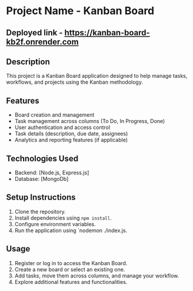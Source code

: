 # Project Name - Kanban Board

## Deployed link - https://kanban-board-kb2f.onrender.com

## Description
This project is a Kanban Board application designed to help manage tasks, workflows, and projects using the Kanban methodology.

## Features
- Board creation and management
- Task management across columns (To Do, In Progress, Done)
- User authentication and access control
- Task details (description, due date, assignees)
- Analytics and reporting features (if applicable)

## Technologies Used
- Backend: [Node.js, Express.js]
- Database: [MongoDb]

## Setup Instructions
1. Clone the repository.
2. Install dependencies using `npm install`.
3. Configure environment variables.
4. Run the application using `nodemon ./index.js.

## Usage
1. Register or log in to access the Kanban Board.
2. Create a new board or select an existing one.
3. Add tasks, move them across columns, and manage your workflow.
4. Explore additional features and functionalities.
